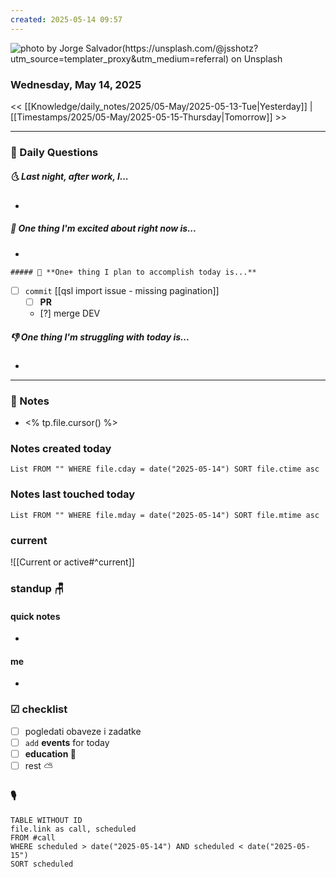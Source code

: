 ```yaml
---
created: 2025-05-14 09:57
---
```

![photo by Jorge Salvador(https://unsplash.com/@jsshotz?utm_source=templater_proxy&utm_medium=referral) on Unsplash](https://images.unsplash.com/photo-1597211165861-29ef11229300?crop=entropy&cs=srgb&fm=jpg&ixid=M3w2NDU1OTF8MHwxfHJhbmRvbXx8fHx8fHx8fDE3NDcyMDk0NzZ8&ixlib=rb-4.1.0&q=85&w=200&h=200)
### Wednesday, May 14, 2025

<< [[Knowledge/daily_notes/2025/05-May/2025-05-13-Tue|Yesterday]] | [[Timestamps/2025/05-May/2025-05-15-Thursday|Tomorrow]] >>

___
### 📅 Daily Questions
##### 🌜 **Last night, after work, I...**
- 

##### 🙌 **One thing I'm excited about right now is...**
- 

    ##### 🚀 **One+ thing I plan to accomplish today is...**
- [ ] `commit` [[qsl import issue - missing pagination]]
	- [ ] **PR**
	- [?] merge DEV

##### 👎 **One thing I'm struggling with today is...**
- 

---
### 📝 Notes
- <% tp.file.cursor() %>

### Notes created today
```dataview
List FROM "" WHERE file.cday = date("2025-05-14") SORT file.ctime asc
```

### Notes last touched today
```dataview
List FROM "" WHERE file.mday = date("2025-05-14") SORT file.mtime asc
`````
### **current**
![[Current or active#^current]]

### **standup** 🪑

#### quick notes
- 
#### me 
- 

### ☑ checklist
- [ ] pogledati  obaveze i zadatke
- [ ] `add` **events** for today
- [ ] **education 🎒**
- [ ] rest ⛅ 

### 🎙

```dataview
TABLE WITHOUT ID
file.link as call, scheduled
FROM #call
WHERE scheduled > date("2025-05-14") AND scheduled < date("2025-05-15")
SORT scheduled
```
